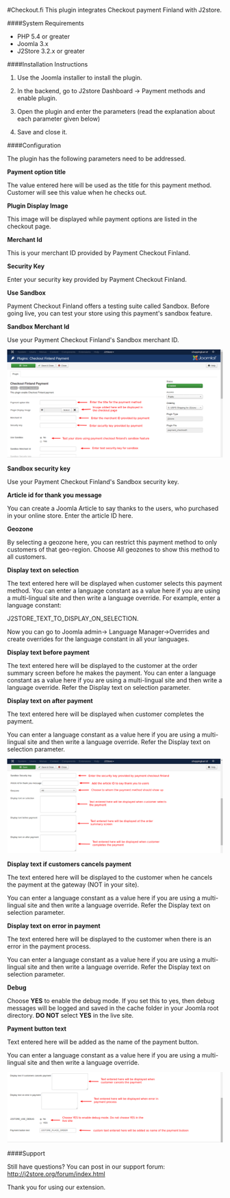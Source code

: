#Checkout.fi
This plugin integrates Checkout payment Finland with J2store.

####System Requirements

* PHP 5.4 or greater
* Joomla 3.x
* J2Store 3.2.x or greater

####Installation Instructions

1. Use the Joomla installer to install the plugin.

2. In the backend, go to J2store Dashboard -> Payment methods and enable plugin.

3. Open the plugin and enter the parameters (read the explanation about each parameter given below)

4. Save and close it.

####Configuration

The plugin has the following parameters need to be addressed.

**Payment option title**

The value entered here will be used as the title for this payment method. Customer will see this value when he checks out.

**Plugin Display Image**

This image will be displayed while payment options are listed in the checkout page.

**Merchant Id**

This is your merchant ID provided by Payment Checkout Finland.

**Security Key**

Enter your security key provided by Payment Checkout Finland.

**Use Sandbox**

Payment Checkout Finland offers a testing suite called Sandbox. Before going live, you can test your store using this payment's sandbox feature.

**Sandbox Merchant Id**

Use your Payment Checkout Finland's Sandbox merchant ID.

![](assets/images/checkout_payment_finlandone.png)

**Sandbox security key**

Use your Payment Checkout Finland's Sandbox security key.

**Article id for thank you message**

You can create a Joomla Article to say thanks to the users, who purchased in your online store. Enter the article ID here.

**Geozone**

By selecting a geozone here, you can restrict this payment method to only customers of that geo-region. Choose All geozones to show this method to all customers.

**Display text on selection**

The text entered here will be displayed when customer selects this payment method. You can enter a language constant as a value here if you are using a multi-lingual site and then write a language override.
For example, enter a language constant:

J2STORE_TEXT_TO_DISPLAY_ON_SELECTION.

Now you can go to Joomla admin-> Language Manager->Overrides and create overrides for the language constant in all your languages.

**Display text before payment**

The text entered here will be displayed to the customer at the order summary screen before he makes the payment. You can enter a language constant as a value here if you are using a multi-lingual site and then write a language override. Refer the Display text on selection parameter.

**Display text on after payment**

The text entered here will be displayed when customer completes the payment.

You can enter a language constant as a value here if you are using a multi-lingual site and then write a language override. Refer the Display text on selection parameter.

![](assets/images/checkout_payment_finlandtwo.png)

**Display text if customers cancels payment**

The text entered here will be displayed to the customer when he cancels the payment at the gateway (NOT in your site).

You can enter a language constant as a value here if you are using a multi-lingual site and then write a language override. Refer the Display text on selection parameter.

**Display text on error in payment**

The text entered here will be displayed to the customer when there is an error in the payment process.

You can enter a language constant as a value here if you are using a multi-lingual site and then write a language override. Refer the Display text on selection parameter.

**Debug**

Choose **YES** to enable the debug mode. If you set this to yes, then debug messages will be logged and saved in the cache folder in your Joomla root directory. **DO NOT** select **YES** in the live site.

**Payment button text**

Text entered here will be added as the name of the payment button.

You can enter a language constant as a value here if you are using a multi-lingual site and then write a language override.

![](assets/images/checkout_payment_finlandthree.png)

####Support

Still have questions? You can post in our support forum: http://j2store.org/forum/index.html

Thank you for using our extension.